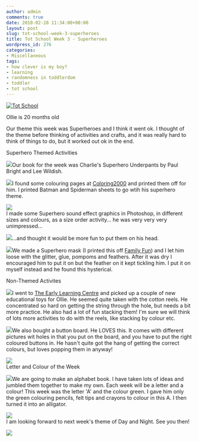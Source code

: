 ```yaml
---
author: admin
comments: true
date: 2010-02-28 11:34:00+00:00
layout: post
slug: tot-school-week-3-superheroes
title: Tot School Week 3 - Superheroes
wordpress_id: 276
categories:
- Miscellaneous
tags:
- how clever is my boy?
- learning
- randomness in toddlerdom
- toddler
- tot school
---
```


[![Tot School](http://i131.photobucket.com/albums/p316/carisahinson/Tot-School.gif)](http://lapbooksbycarisa.homestead.com/TotSchool.html)

Ollie is 20 months old  
  


Our theme this week was Superheroes and I think it went ok.  I thought of the theme before thinking of activities and crafts, and it was really hard to think of things to do, but it worked out ok in the end.  
  
Superhero Themed Activities  
  
[![](http://farm3.static.flickr.com/2727/4394815272_56890c7f6f.jpg)](http://farm3.static.flickr.com/2727/4394815272_56890c7f6f.jpg)Our book for the week was Charlie's Superhero Underpants by Paul Bright and Lee Wildish.  
  
[![](http://farm3.static.flickr.com/2701/4394803496_c741c56495.jpg)](http://farm3.static.flickr.com/2701/4394803496_c741c56495.jpg)I found some colouring pages at [Coloring2000](http://www.coloring2000.com/) and printed them off for him.  I printed Batman and Spiderman sheets to go wtih his superhero theme.  
  
[![](http://farm3.static.flickr.com/2679/4394809672_ee59cb99d8.jpg)](http://farm3.static.flickr.com/2679/4394809672_ee59cb99d8.jpg)  
I made some Superhero sound effect graphics in Photoshop, in different sizes and colours, as a size order activity... he was very very very unimpressed...  
  
[![](http://farm5.static.flickr.com/4029/4394044009_79c055ca8c.jpg)](http://farm5.static.flickr.com/4029/4394044009_79c055ca8c.jpg)...and thought it would be more fun to put them on his head.  
  
[![](http://farm3.static.flickr.com/2723/4394038831_0f78775415.jpg)](http://farm3.static.flickr.com/2723/4394038831_0f78775415.jpg)We made a Superhero mask (I printed this off [Family Fun](http://familyfun.go.com/crafts/superhero-masks-668007/)) and I let him loose with the glitter, glue, pompoms and feathers.  After it was dry I encouraged him to put it on but the feather on it kept tickling him.  I put it on myself instead and he found this hysterical.  
  
Non-Themed Activites  
  
[![](http://farm5.static.flickr.com/4044/4394799126_b6d08a127a.jpg)](http://farm5.static.flickr.com/4044/4394799126_b6d08a127a.jpg)I went to [The Early Learning Centre](http://www.elc.co.uk/) and picked up a couple of new educational toys for Ollie.  He seemed quite taken with the cotton reels.  He concentrated so hard on getting the string through the hole, but needs a bit more practice.  He also had a lot of fun stacking them!  I'm sure we will think of lots more activities to do with the reels, like stacking by colour etc.  
  
[![](http://farm3.static.flickr.com/2677/4394034961_0c66656ff0.jpg)](http://farm3.static.flickr.com/2677/4394034961_0c66656ff0.jpg)We also bought a button board.  He LOVES this.  It comes with different pictures wit holes in that you put on the board, and you have to put the right coloured buttons in.  He hasn't quite got the hang of getting the correct colours, but loves popping them in anyway!  
  
[![](http://farm3.static.flickr.com/2731/4394807984_7c48e987f3.jpg)](http://farm3.static.flickr.com/2731/4394807984_7c48e987f3.jpg)  
Letter and  Colour of the Week  
  
[![](http://farm5.static.flickr.com/4072/4394813486_ee7ebd5293.jpg)](http://farm5.static.flickr.com/4072/4394813486_ee7ebd5293.jpg)We are going to make an alphabet book.  I have taken lots of ideas and jumbled them together to make my own.  Each week will be a letter and a colour!  This week was the letter 'A' and the colour green.  I gave him only the green colouring pencils, felt tips and crayons to colour in this A.  I then turned it into an alligator.  
  
[![](http://farm5.static.flickr.com/4056/4394050517_268d333513.jpg)](http://farm5.static.flickr.com/4056/4394050517_268d333513.jpg)  
I am looking forward to next week's theme of Day and Night.  See you then!

![](https://blogger.googleusercontent.com/tracker/251139911615938991-1891675212348199932?l=www.outmumbered.com)
